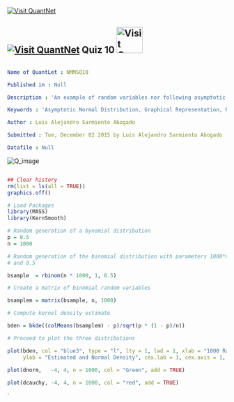 [<img src="https://github.com/QuantLet/Styleguide-and-Validation-procedure/blob/master/pictures/banner.png" alt="Visit QuantNet">](http://quantlet.de/index.php?p=info)

## [<img src="https://github.com/QuantLet/Styleguide-and-Validation-procedure/blob/master/pictures/qloqo.png" alt="Visit QuantNet">](http://quantlet.de/) **Quiz 10** [<img src="https://github.com/QuantLet/Styleguide-and-Validation-procedure/blob/master/pictures/QN2.png" width="60" alt="Visit QuantNet 2.0">](http://quantlet.de/d3/ia)

```yaml

Name of QuantLet : NMMSQ10

Published in : Null

Description : 'An example of random variables nor following asymptotic normality, for this specific example a Cauchy set of random variables was selected and its asymptotic behavior compared with both Binomial and normal distributions'.

Keywords : 'Asymptotic Normal Distribution, Graphical Representation, Random Variables, Cauchy, Binomial, pdf'

Author : Luis Alejandro Sarmiento Abogado

Submitted : Tue, December 02 2015 by Luis Alejandro Sarmiento Abogado

Datafile : Null
```
![Q_image](https://cloud.githubusercontent.com/assets/15620386/11482450/2322e7f6-97a3-11e5-823d-5ae1f169c737.png)

```r

## Clear history
rm(list = ls(all = TRUE))
graphics.off()

# Load Packages
library(MASS)
library(KernSmooth)

# Random generation of a bynomial distribution
p = 0.5
n = 1000

# Random generation of the binomial distribution with parameters 1000*n
# and 0.5

bsample  = rbinom(n * 1000, 1, 0.5)

# Create a matrix of binomial random variables

bsamplem = matrix(bsample, n, 1000)

# Compute kernel density estimate

bden = bkde((colMeans(bsamplem) - p)/sqrt(p * (1 - p)/n))

# Proceed to plot the three distributions

plot(bden, col = "blue3", type = "l", lty = 1, lwd = 1, xlab = "1000 Random Samples", 
     ylab = "Estimated and Normal Density", cex.lab = 1, cex.axis = 1, ylim = c(0, 
                                                                                0.45))
plot(dnorm,   -4, 4, n = 1000, col = "Green", add = TRUE)

plot(dcauchy, -4, 4, n = 1000, col = "red", add = TRUE)

```




`


